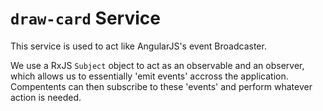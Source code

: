 # `draw-card` Service

This service is used to act like AngularJS's event Broadcaster.

We use a RxJS `Subject` object to act as an observable and an observer, which allows us to essentially 'emit events' accross the application. Compentents can then subscribe to these 'events' and perform whatever action is needed.
